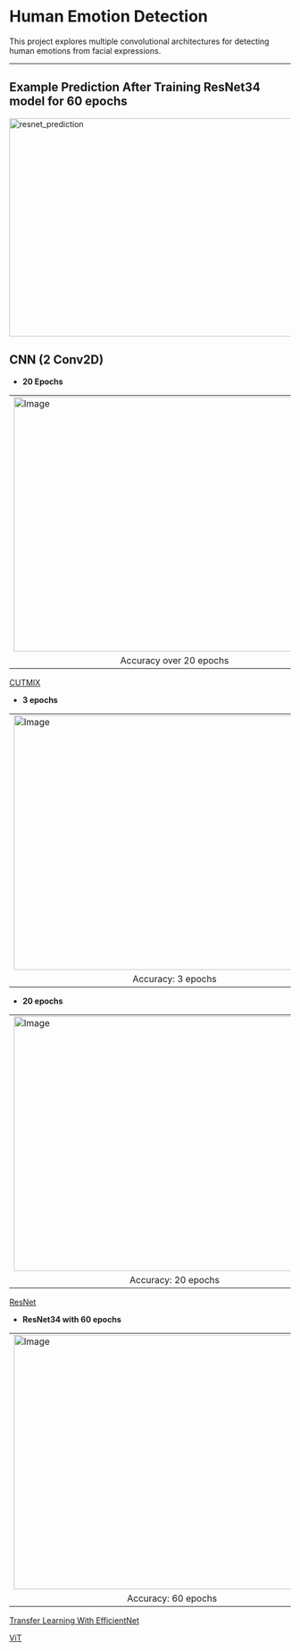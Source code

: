 # Human Emotion Detection

This project explores multiple convolutional architectures for detecting human emotions from facial expressions.

---
## Example Prediction After Training ResNet34 model for 60 epochs

<img width="996" height="390" alt="resnet_prediction" src="https://github.com/user-attachments/assets/3e22ffda-3c1e-4bee-bca1-d35c43b58969" />

## CNN (2 Conv2D)

- **20 Epochs**
<table>
  <tr>
    <td><img width="576" height="455" alt="Image" src="https://github.com/user-attachments/assets/99a5db43-891a-4b45-a0f1-d4994e1d1679" /></td>
    <td><img width="567" height="455" alt="Image" src="https://github.com/user-attachments/assets/36c503fd-e726-456e-89c8-a5269982c679" /></td>
  </tr>
   <tr>
    <td align="center">Accuracy over 20 epochs</td>
    <td align="center">Loss over 20 epochs</td>
  </tr>
</table>





[CUTMIX](https://arxiv.org/abs/1905.04899)

- **3 epochs**
<table>
<tr>
    <td><img width="576" height="455" alt="Image" src="https://github.com/user-attachments/assets/e3037d43-a33d-405b-a87a-0b50c60b5a3e" /></td>
    <td><img width="576" height="455" alt="Image" src="https://github.com/user-attachments/assets/83ffd56f-eb2e-4cbc-9716-4285c54a80c8" /></td>
  </tr>
   <tr>
    <td align="center">Accuracy: 3 epochs</td>
    <td align="center">Loss: 3 epochs</td>
  </tr>
</table>


- **20 epochs**

<table>
<tr>
    <td><img width="576" height="455" alt="Image" src="https://github.com/user-attachments/assets/c27757f6-c7f1-4f38-9d6e-54ef747dc39c" /></td>
    <td><img width="567" height="455" alt="Image" src="https://github.com/user-attachments/assets/d95a9c23-61c8-4294-ab5b-d91aeadf1940" /></td>
  </tr>
   <tr>
    <td align="center">Accuracy: 20 epochs</td>
    <td align="center">Loss: 20 epochs</td>
  </tr>
</table>




[ResNet](https://arxiv.org/pdf/1512.03385)

- **ResNet34 with 60 epochs**

<table>
<tr>
    <td><img width="567" height="455" alt="Image" src="https://github.com/user-attachments/assets/d9f8dd1c-3783-4076-9c97-6b0bd6ac1ce9" /></td>
    <td><img width="576" height="455" alt="Image" src="https://github.com/user-attachments/assets/83b1420f-d515-4ba1-90b3-2515b19fec3b" /></td>
  </tr>
   <tr>
    <td align="center">Accuracy: 60 epochs</td>
    <td align="center">Loss: 60 epochs</td>
  </tr>
</table>

[Transfer Learning With EfficientNet](https://arxiv.org/abs/1905.11946)

[ViT](https://arxiv.org/pdf/2010.11929)
  




